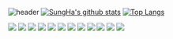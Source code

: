 ![header](https://capsule-render.vercel.app/api?type=waving&color=E3826C&height=250&section=header&text=Final%20Project&fontSize=90&animation=fadeIn&fontAlignY=38&desc=%20&descAlignY=62&descAlign=62)
[![SungHa's github stats](https://github-readme-stats.vercel.app/api?username=SungHa09)](https://github.com/SungHa09)
[![Top Langs](https://github-readme-stats.vercel.app/api/top-langs/?username=SungHa09&layout=compact)](https://github.com/SungHa09/github-readme-stats)


<img src="https://img.shields.io/badge/-Java-13AFF0?style=flat-square&logo=Java&logoColor=black"/>
<img src="https://img.shields.io/badge/-JavaScript-F7DF1E?style=flat-square&logo=JavaScript&logoColor=black"/>
<img src="https://img.shields.io/badge/-HTML5-E34F26?style=flat-square&logo=HTML5&logoColor=black"/>
<img src="https://img.shields.io/badge/-CSS3-1572B6?style=flat-square&logo=CSS3&logoColor=black"/>
<img src="https://img.shields.io/badge/-AmazonAWS-232F3E?style=flat-square&logo=AmazonAWS&logoColor=white"/>
<img src="https://img.shields.io/badge/-Bootstrap-7952B3?style=flat-square&logo=Bootstrap&logoColor=black"/>
<img src="https://img.shields.io/badge/-ApacheTomcat-F8DC75?style=flat-square&logo=ApacheTomcat&logoColor=black"/>
<img src="https://img.shields.io/badge/-SpringBoot-6DB33F?style=flat-square&logo=SpringBoot&logoColor=black"/>
<img src="https://img.shields.io/badge/-Oracle-F80000?style=flat-square&logo=Oracle&logoColor=black"/>
<img src="https://img.shields.io/badge/-jQuery-0769AD?style=flat-square&logo=jQuery&logoColor=black"/>
<img src="https://img.shields.io/badge/-GitHub-181717?style=flat-square&logo=GitHub&logoColor=white"/>
<img src="https://img.shields.io/badge/-Notion-000000?style=flat-square&logo=Notion&logoColor=white"/>


